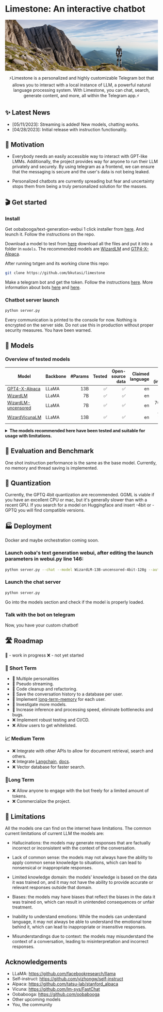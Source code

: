 # Limestone: An interactive chatbot
<div align=center>
<img src="assets/banner.png" width = "640" alt="banner" align=center />

⚡Limestone is a personalized and highly customizable Telegram bot that allows you to interact with a local instance of LLM, a powerful natural language processing system. With Limestone, you can chat, search, generate content, and more, all within the Telegram app.⚡
</div>

## ✨ Latest News

- [05/11/2023]: Streaming is added! New models, chatting works.
- [04/28/2023]: Initial release with instruction functionality.

## 🤔 Motivation

- Everybody needs an easily accessible way to interact with GPT-like LMMs. Additionally, the project provides way for anyone to run their LLM privately and securely. By using telegram as a frontend, we can ensure that the messaging is secure and the user's data is not being leaked. 

- Personalized chatbots are currently spreading but fear and uncertainty stops them from being a truly personalized solution for the masses.

## 🎬 Get started

### Install

Get oobabooga/text-generation-webui 1 click installer from [here](https://github.com/oobabooga/text-generation-webui#one-click-installers). And leunch it. Follow the instructions on the repo.

Download a model to test from [here](https://huggingface.co/models?filter=llm) download all the files and put it into a folder in `models`. The recommended models are [WizardLM](https://huggingface.co/TheBloke/wizardLM-7B-GPTQ) and [GTP4-X-Alpaca](https://huggingface.co/anon8231489123/gpt4-x-alpaca-13b-native-4bit-128g).

After running txtgen and its working clone this repo:
```bash
git clone https://github.com/bkutasi/limestone
```
Make a telegram bot and get the token. Follow the instructions [here](https://telegram.me/BotFather). More information about bots [here](https://core.telegram.org/bots#6-botfather) and [here](https://core.telegram.org/bots/tutorial).

### Chatbot server launch

```bash
python server.py
```
Every communication is printed to the console for now. Nothing is encrypted on the server side. Do not use this in production without proper security measures. You have been warned.


## 🐼 Models
### Overview of tested models
| Model                         | Backbone |  #Params | Tested               | Open-source data | Claimed language | Post-training (instruction) | VRAM required | Release date |
|-------------------------------|----------|---------:|------------------:|-----------------:|-----------------:|----------------------------:|-----------------------------:|-------------:|
| [GPT4-X-Alpaca](https://huggingface.co/anon8231489123/gpt4-x-alpaca-13b-native-4bit-128g)      | LLaMA    |      13B |                 ✅ |      ✅ |     en |           52K, en | 12 Gb |     04/25/23 |
| [WizardLM](https://github.com/nlpxucan/WizardLM)                          | LLaMA    |       7B |             ✅ |            ✅ |         en |   70K, en,  |                       8 Gb |     04/01/23 |
| [WizardLM-uncensored](https://huggingface.co/ehartford/WizardLM-7B-Uncensored)       | LLaMA    |       7B |                 ✅ |            ✅ |         en |   70K-decen, en |    8 Gb |     05/04/23 |
| [WizardVicunaLM](https://huggingface.co/junelee/wizard-vicuna-13b)        | LLaMA    |       13B |                 ✅ |     ✅ |         en |   70K+conv, en |                    12 Gb |     05/04/23 |
<details><summary><b>The models recommended here have been tested and suitable for usage with limitations.</b></summary>

> The models use the excellent LlaMa as base model fine-tuned with **instructions**. GPT4-X-Alpaca has a low level of filtering and it has tuned with GPT4, while WizardLM has excellent performance and low memory footprint while outperforming ChatGPT(chatgpt-3.5-turbo) on certain domains by using [Evol-Instruct](https://github.com/nlpxucan/evol-instruct). The rationale behind using these models is that the **instruction** data helps to tame language models to adhere to human instructions and fulfill their information requirements.
</details>


## 🧐 Evaluation and Benchmark

One shot instruction performance is the same as the base model. Currently, no memory and thread saving is implemented.


## 👾 Quantization

Currently, the GPTQ 4bit quantization are recommended. GGML is viable if you have an excellent CPU or mac, but it's generally slower than with a recent GPU. If you search for a model on Huggingface and insert -4bit or -GPTQ you will find compatible versions.

## 🏭 Deployment

Docker and maybe orchestration coming soon.

### Launch ooba's text generation webui, after editing the launch parameters in webui.py line 146:
```bash
python server.py --chat --model WizardLM-13B-uncensored-4bit-128g --auto-devices --wbits 4 --groupsize 128 --model_type=llama --gpu-memory 9 --api
```

### Launch the chat server
```bash
python server.py
```
Go into the models section and check if the model is properly loaded.
### Talk with the bot on telegram

Now, you have your custom chatbot!

## 🛣️ Roadmap
🚧 - work in progress
❌ - not yet started
### 🎯 Short Term
 - 🚧 Multiple personalities
 - 🚧 Pseudo streaming.
 - 🚧 Code cleanup and refactoring.
 - 🚧 Save the conversation history to a database per user.
 - 🚧 Implement [long-term-memory](https://github.com/wawawario2/long_term_memory) for each user.
 - 🚧 Investigate more models.
 - 🚧 Increase inference and processing speed, eliminate bottlenecks and bugs.
 - ❌ Implement robust testing and CI/CD.
 - ❌ Allow users to get whitelisted.

### 📈 Medium Term
 - ❌ Integrate with other APIs to allow for document retrieval, search and others.
 - ❌ Integrate [Langchain](https://github.com/hwchase17/langchain#quick-install), [docs](https://python.langchain.com/en/latest/use_cases/question_answering.html).
 - ❌ Vector database for faster search.

### 🌟Long Term
 - ❌ Allow anyone to engage with the bot freely for a limited amount of tokens.
  - ❌ Commercialize the project.


## 🤖 Limitations

All the models one can find on the internet have limitations. The common current limitations of current LLM the models are:

- Hallucinations: the models may generate responses that are factually incorrect or inconsistent with the context of the conversation.

- Lack of common sense: the models may not always have the ability to apply common sense knowledge to situations, which
  can lead to nonsensical or inappropriate responses.

- Limited knowledge domain: the models' knowledge is based on the data it was trained on, and it may not have the
  ability to provide accurate or relevant responses outside that domain.

- Biases: the models may have biases that reflect the biases in the data it was trained on, which can result in
  unintended consequences or unfair treatment.

- Inability to understand emotions: While the models can understand language, it may not always be able to understand
  the emotional tone behind it, which can lead to inappropriate or insensitive responses.

- Misunderstandings due to context: the models may misunderstand the context of a conversation, leading to
  misinterpretation and incorrect responses.

## Acknowledgements

- LLaMA: https://github.com/facebookresearch/llama
- Self-instruct: https://github.com/yizhongw/self-instruct
- Alpaca: https://github.com/tatsu-lab/stanford_alpaca
- Vicuna: https://github.com/lm-sys/FastChat
- Oobabooga: https://github.com/oobabooga
- Other upcoming models
- You, the community